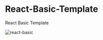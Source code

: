 # React-Basic-Template
 React Basic Template
 
 ![react-basic](https://user-images.githubusercontent.com/78429402/132257680-24d5d986-c51b-4127-8694-0e12d1f936b8.png)

